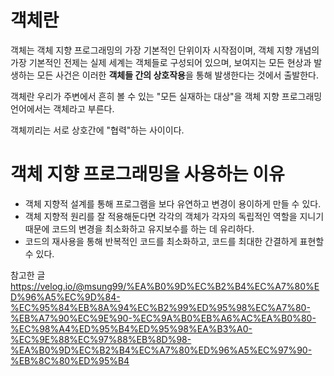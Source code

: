 # 객체란

객체는 객체 지향 프로그래밍의 가장 기본적인 단위이자 시작점이며, 객체 지향 개념의 가장 기본적인 전제는 실제 세계는 객체들로 구성되어 있으며, 보여지는 모든 현상과 발생하는 모든 사건은 이러한 **객체들 간의 상호작용**을 통해 발생한다는 것에서 출발한다.

객체란 우리가 주변에서 흔히 볼 수 있는 "모든 실재하는 대상"을 객체 지향 프로그래밍 언어에서는 객체라고 부른다.

객체끼리는 서로 상호간에 "협력"하는 사이이다.

# 객체 지향 프로그래밍을 사용하는 이유
- 객체 지향적 설계를 통해 프로그램을 보다 유연하고 변경이 용이하게 만들 수 있다.
- 객체 지향적 원리를 잘 적용해둔다면 각각의 객체가 각자의 독립적인 역할을 지니기 때문에 코드의 변경을 최소화하고 유지보수를 하는 데 유리하다.
- 코드의 재사용을 통해 반복적인 코드를 최소화하고, 코드를 최대한 간결하게 표현할 수 있다.





참고한 글
https://velog.io/@msung99/%EA%B0%9D%EC%B2%B4%EC%A7%80%ED%96%A5%EC%9D%84-%EC%95%84%EB%8A%94%EC%B2%99%ED%95%98%EC%A7%80-%EB%A7%90%EC%9E%90-%EC%9A%B0%EB%A6%AC%EA%B0%80-%EC%98%A4%ED%95%B4%ED%95%98%EA%B3%A0-%EC%9E%88%EC%97%88%EB%8D%98-%EA%B0%9D%EC%B2%B4%EC%A7%80%ED%96%A5%EC%97%90-%EB%8C%80%ED%95%B4